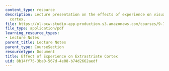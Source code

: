 ```yaml
---
content_type: resource
description: Lecture presentation on the effects of experience on visual and extrastriate
  cortex.
file: https://ol-ocw-studio-app-production.s3.amazonaws.com/courses/9-71-functional-mri-of-high-level-vision-fall-2007/8b14ff753ba0567d4e08b74d2662aedf_lec10_exper.pdf
file_type: application/pdf
learning_resource_types:
- Lecture Notes
parent_title: Lecture Notes
parent_type: CourseSection
resourcetype: Document
title: Effect of Experience on Extrastriate Cortex
uid: 8b14ff75-3ba0-567d-4e08-b74d2662aedf
---
```

